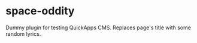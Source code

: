 space-oddity
============

Dummy plugin for testing QuickApps CMS. Replaces page's title with some random lyrics.
